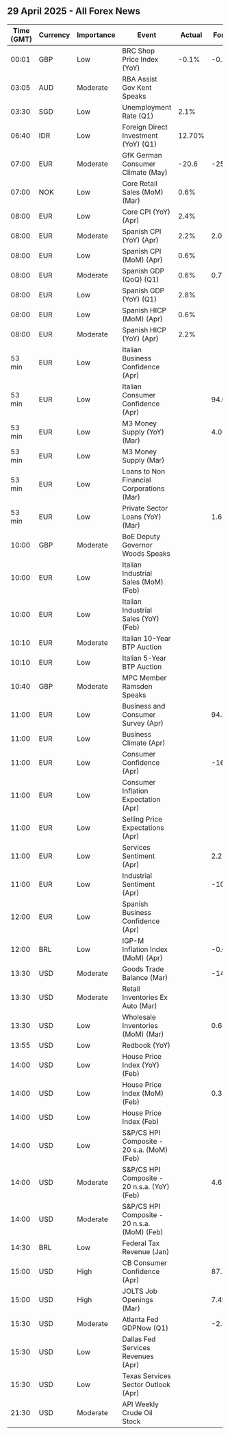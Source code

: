 ## 29 April 2025 - All Forex News

| Time (GMT) | Currency | Importance | Event | Actual | Forecast | Previous |
|------|----------|------------|-------|--------|----------|----------|
| 00:01 | GBP | Low | BRC Shop Price Index (YoY) | -0.1% | -0.2% | -0.4% |
| 03:05 | AUD | Moderate | RBA Assist Gov Kent Speaks |  |  |  |
| 03:30 | SGD | Low | Unemployment Rate (Q1) | 2.1% |  | 1.9% |
| 06:40 | IDR | Low | Foreign Direct Investment (YoY) (Q1) | 12.70% |  | 33.30% |
| 07:00 | EUR | Moderate | GfK German Consumer Climate (May) | -20.6 | -25.6 | -24.3 |
| 07:00 | NOK | Low | Core Retail Sales (MoM) (Mar) | 0.6% |  | -0.1% |
| 08:00 | EUR | Low | Core CPI (YoY) (Apr) | 2.4% |  | 2.0% |
| 08:00 | EUR | Moderate | Spanish CPI (YoY) (Apr) | 2.2% | 2.0% | 2.3% |
| 08:00 | EUR | Low | Spanish CPI (MoM) (Apr) | 0.6% |  | 0.1% |
| 08:00 | EUR | Moderate | Spanish GDP (QoQ) (Q1) | 0.6% | 0.7% | 0.8% |
| 08:00 | EUR | Low | Spanish GDP (YoY) (Q1) | 2.8% |  | 3.4% |
| 08:00 | EUR | Low | Spanish HICP (MoM) (Apr) | 0.6% |  | 0.7% |
| 08:00 | EUR | Moderate | Spanish HICP (YoY) (Apr) | 2.2% |  | 2.2% |
| 53 min | EUR | Low | Italian Business Confidence (Apr) |  |  | 86.0 |
| 53 min | EUR | Low | Italian Consumer Confidence (Apr) |  | 94.0 | 95.0 |
| 53 min | EUR | Low | M3 Money Supply (YoY) (Mar) |  | 4.0% | 4.0% |
| 53 min | EUR | Low | M3 Money Supply (Mar) |  |  | 16,858.7B |
| 53 min | EUR | Low | Loans to Non Financial Corporations (Mar) |  |  | 2.2% |
| 53 min | EUR | Low | Private Sector Loans (YoY) (Mar) |  | 1.6% | 1.5% |
| 10:00 | GBP | Moderate | BoE Deputy Governor Woods Speaks |  |  |  |
| 10:00 | EUR | Low | Italian Industrial Sales (MoM) (Feb) |  |  | 3.80% |
| 10:00 | EUR | Low | Italian Industrial Sales (YoY) (Feb) |  |  | 1.70% |
| 10:10 | EUR | Moderate | Italian 10-Year BTP Auction |  |  | 3.34% |
| 10:10 | EUR | Low | Italian 5-Year BTP Auction |  |  | 3.05% |
| 10:40 | GBP | Moderate | MPC Member Ramsden Speaks |  |  |  |
| 11:00 | EUR | Low | Business and Consumer Survey (Apr) |  | 94.5 | 95.2 |
| 11:00 | EUR | Low | Business Climate (Apr) |  |  | -0.73 |
| 11:00 | EUR | Low | Consumer Confidence (Apr) |  | -16.7 | -14.5 |
| 11:00 | EUR | Low | Consumer Inflation Expectation (Apr) |  |  | 24.4 |
| 11:00 | EUR | Low | Selling Price Expectations (Apr) |  |  | 11.4 |
| 11:00 | EUR | Low | Services Sentiment (Apr) |  | 2.2 | 2.4 |
| 11:00 | EUR | Low | Industrial Sentiment (Apr) |  | -10.1 | -10.6 |
| 12:00 | EUR | Low | Spanish Business Confidence (Apr) |  |  | -5.4 |
| 12:00 | BRL | Low | IGP-M Inflation Index (MoM) (Apr) |  | -0.09% | -0.34% |
| 13:30 | USD | Moderate | Goods Trade Balance (Mar) |  | -142.80B | -147.85B |
| 13:30 | USD | Moderate | Retail Inventories Ex Auto (Mar) |  |  | 0.1% |
| 13:30 | USD | Low | Wholesale Inventories (MoM) (Mar) |  | 0.6% | 0.3% |
| 13:55 | USD | Low | Redbook (YoY) |  |  | 7.4% |
| 14:00 | USD | Low | House Price Index (YoY) (Feb) |  |  | 4.8% |
| 14:00 | USD | Low | House Price Index (MoM) (Feb) |  | 0.3% | 0.2% |
| 14:00 | USD | Low | House Price Index (Feb) |  |  | 436.5 |
| 14:00 | USD | Low | S&P/CS HPI Composite - 20 s.a. (MoM) (Feb) |  |  | 0.5% |
| 14:00 | USD | Moderate | S&P/CS HPI Composite - 20 n.s.a. (YoY) (Feb) |  | 4.6% | 4.7% |
| 14:00 | USD | Moderate | S&P/CS HPI Composite - 20 n.s.a. (MoM) (Feb) |  |  | 0.1% |
| 14:30 | BRL | Low | Federal Tax Revenue (Jan) |  |  | 261.30B |
| 15:00 | USD | High | CB Consumer Confidence (Apr) |  | 87.7 | 92.9 |
| 15:00 | USD | High | JOLTS Job Openings (Mar) |  | 7.490M | 7.568M |
| 15:30 | USD | Moderate | Atlanta Fed GDPNow (Q1) |  | -2.5% | -2.5% |
| 15:30 | USD | Low | Dallas Fed Services Revenues (Apr) |  |  | 1.3 |
| 15:30 | USD | Low | Texas Services Sector Outlook (Apr) |  |  | -11.3 |
| 21:30 | USD | Moderate | API Weekly Crude Oil Stock |  |  | -4.565M |
